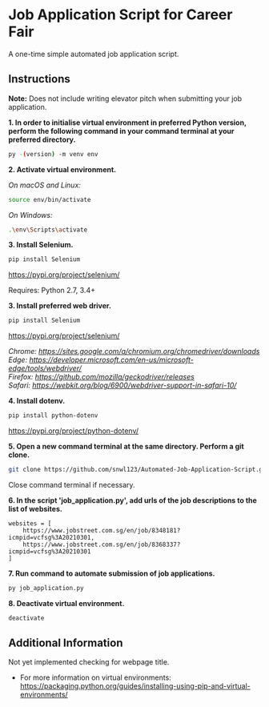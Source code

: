 # Job Application Script for Career Fair
  
A one-time simple automated job application script.

## Instructions  
  
**Note:** Does not include writing elevator pitch when submitting your job application.  
  
**1. In order to initialise virtual environment in preferred Python version, perform the following command in your command terminal at your preferred directory.**  
  
```sh  
py -(version) -m venv env  
```  
  

**2. Activate virtual environment.**  

*On macOS and Linux:*  
```sh
source env/bin/activate
```  

*On Windows:*  
```sh
.\env\Scripts\activate
```  
  
  
**3. Install Selenium.**  
  
```sh
pip install Selenium
```  
   
https://pypi.org/project/selenium/  
  
Requires: Python 2.7, 3.4+
  
  
**3. Install preferred web driver.**  
  
```sh
pip install Selenium
```  
   
https://pypi.org/project/selenium/  
  
*Chrome: https://sites.google.com/a/chromium.org/chromedriver/downloads*  
*Edge: https://developer.microsoft.com/en-us/microsoft-edge/tools/webdriver/*  
*Firefox: https://github.com/mozilla/geckodriver/releases*  
*Safari: https://webkit.org/blog/6900/webdriver-support-in-safari-10/*  
  
  
**4. Install dotenv.**  
  
```sh
pip install python-dotenv
```  
   
https://pypi.org/project/python-dotenv/
  
  
**5. Open a new command terminal at the same directory. Perform a git clone.**
```sh
git clone https://github.com/snwl123/Automated-Job-Application-Script.git
```
Close command terminal if necessary.  
  

**6. In the script 'job_application.py', add urls of the job descriptions to the list of websites.**  
  
```
websites = [
    https://www.jobstreet.com.sg/en/job/8348181?icmpid=vcfsg%3A20210301,  
    https://www.jobstreet.com.sg/en/job/8368337?icmpid=vcfsg%3A20210301  
]
```  
  
  
**7. Run command to automate submission of job applications.**  
```sh
py job_application.py
```  
  
  
  
**8. Deactivate virtual environment.**  
```sh
deactivate
```
  
  
## Additional Information
  
Not yet implemented checking for webpage title.
  
-  For more information on virtual environments:   
   https://packaging.python.org/guides/installing-using-pip-and-virtual-environments/  



